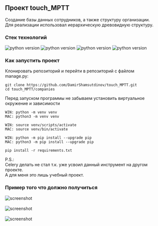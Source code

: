 ## Проект touch_MPTT

Создание базы данных сотрудников, а также структуру организации.<br>
Для реализации использовал иерархическую древовидную структуру.

### Стек технологий

![python version](https://img.shields.io/badge/Python-3.9-yellowgreen)
![python version](https://img.shields.io/badge/Django-4.1.5-yellowgreen)
![python version](https://img.shields.io/badge/djangorestframework-3.14.0-yellowgreen)
![python version](https://img.shields.io/badge/django--mptt-0.14.0-yellowgreen)

### Как запустить проект

Клонировать репозиторий и перейти в репозиторий с файлом manage.py:

```
git clone https://github.com/DamirShamsutdinov/touch_MPTT.git
cd touch_MPTT/companies
```

Перед запуском программы не забываем установить виртуальное окружение и
зависимости

```
WIN: python -m venv venv
MAC: python3 -m venv venv

WIN: source venv/scripts/activate
MAC: source venv/bin/activate

WIN: python -m pip install --upgrade pip
MAC: python3 -m pip install --upgrade pip

pip install -r requirements.txt
```

P.S.:
<br>Celery делать не стал т.к. уже усвоил данный инструмент на другом проекте.
<br>А для меня это лишь учебный проект.

### Пример того что должно получиться

![screenshot](https://github.com/DamirShamsutdinov/touch_MPTT/blob/main/1.jpg)<br><br>
![screenshot](https://github.com/DamirShamsutdinov/touch_MPTT/blob/main/2.jpg)<br><br>
![screenshot](https://github.com/DamirShamsutdinov/touch_MPTT/blob/main/3.jpg)<br><br>

